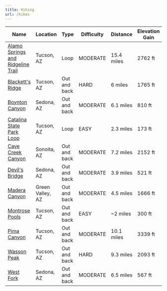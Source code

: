 ```yaml
---
title: Hiking
url: /hikes
---
```


<wb-map url="/hikes/hikes.geojson"></wb-map>

<table>
    <thead><tr><th>Name</th><th>Location</th><th>Type</th><th>Difficulty</th><th>Distance</th><th>Elevation Gain</th><th>Fee</th><th>Dogs</th></tr></thead>
    <tbody><tr><td><a href="/hikes/alamo-springs-ridgeline.md">Alamo Springs and Ridgeline Trail</a></td><td>Tucson, AZ</td><td>Loop</td><td>MODERATE</td><td>15.4 miles</td><td>2762 ft</td><td>No</td><td>Yes</td></tr><tr><td><a href="/hikes/blacketts-ridge.md">Blackett's Ridge</a></td><td>Tucson, AZ</td><td>Out and back</td><td>HARD</td><td>6 miles</td><td>1765 ft</td><td>Yes</td><td>No</td></tr><tr><td><a href="/hikes/boynton-canyon.md">Boynton Canyon</a></td><td>Sedona, AZ</td><td>Out and back</td><td>MODERATE</td><td>6.1 miles</td><td>810 ft</td><td>Yes</td><td>Yes</td></tr><tr><td><a href="/hikes/catalina-state-park-loop.md">Catalina State Park Loop</a></td><td>Tucson, AZ</td><td>Loop</td><td>EASY</td><td>2.3 miles</td><td>173 ft</td><td>Yes</td><td>Yes</td></tr><tr><td><a href="/hikes/cave-creek-canyon.md">Cave Creek Canyon</a></td><td>Sonoita, AZ</td><td>Out and back</td><td>MODERATE</td><td>7.2 miles</td><td>2152 ft</td><td>No</td><td>Yes</td></tr><tr><td><a href="/hikes/devils-bridge.md">Devil's Bridge</a></td><td>Sedona, AZ</td><td>Out and back</td><td>MODERATE</td><td>3.9 miles</td><td>521 ft</td><td>No</td><td>Yes</td></tr><tr><td><a href="/hikes/madera-canyon.md">Madera Canyon</a></td><td>Green Valley, AZ</td><td>Out and back</td><td>MODERATE</td><td>4.5 miles</td><td>1666 ft</td><td>Yes</td><td>Yes</td></tr><tr><td><a href="/hikes/montrose-pools.md">Montrose Pools</a></td><td>Tucson, AZ</td><td>Out and back</td><td>EASY</td><td>~2 miles</td><td>300 ft</td><td>Yes</td><td>No</td></tr><tr><td><a href="/hikes/pima-canyon.md">Pima Canyon</a></td><td>Tucson, AZ</td><td>Out and back</td><td>MODERATE</td><td>10.1 miles</td><td>3339 ft</td><td>No</td><td>No</td></tr><tr><td><a href="/hikes/wasson-peak.md">Wasson Peak</a></td><td>Tucson, AZ</td><td>Out and back</td><td>HARD</td><td>9.3 miles</td><td>2093 ft</td><td>Yes</td><td>No</td></tr><tr><td><a href="/hikes/west-fork.md">West Fork</a></td><td>Sedona, AZ</td><td>Out and back</td><td>MODERATE</td><td>6.5 miles</td><td>567 ft</td><td>Yes</td><td>Yes</td></tr></tbody>
  </table>
